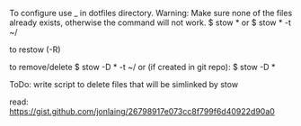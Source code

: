 To configure use _ in dotfiles directory. Warning: Make sure none of the files already exists, otherwise the command will not work.
$ stow *
or 
$ stow * -t ~/

to restow (-R)

to remove/delete
$ stow -D * -t ~/
or (if created in git repo):
$ stow -D *


ToDo:
write script to delete files that will be simlinked by stow

read: https://gist.github.com/jonlaing/26798917e073cc8f799f6d40922d90a0
